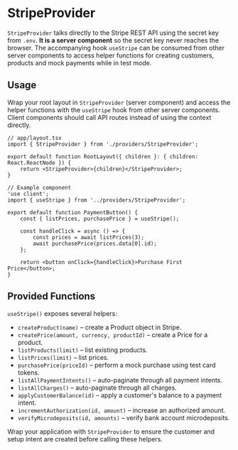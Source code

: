 # StripeProvider

`StripeProvider` talks directly to the Stripe REST API using the secret key from `.env`. **It is a server component** so the secret key never reaches the browser. The accompanying hook `useStripe` can be consumed from other server components to access helper functions for creating customers, products and mock payments while in test mode.


## Usage

Wrap your root layout in `StripeProvider` (server component) and access the helper functions with the `useStripe` hook from other server components. Client components should call API routes instead of using the context directly.

```tsx
// app/layout.tsx
import { StripeProvider } from './providers/StripeProvider';

export default function RootLayout({ children }: { children: React.ReactNode }) {
    return <StripeProvider>{children}</StripeProvider>;
}
```

```tsx
// Example component
'use client';
import { useStripe } from '../providers/StripeProvider';

export default function PaymentButton() {
    const { listPrices, purchasePrice } = useStripe();

    const handleClick = async () => {
        const prices = await listPrices(3);
        await purchasePrice(prices.data[0].id);
    };

    return <button onClick={handleClick}>Purchase First Price</button>;
}
```


## Provided Functions

`useStripe()` exposes several helpers:

- `createProduct(name)` – create a Product object in Stripe.
- `createPrice(amount, currency, productId)` – create a Price for a product.
- `listProducts(limit)` – list existing products.
- `listPrices(limit)` – list prices.
- `purchasePrice(priceId)` – perform a mock purchase using test card tokens.
- `listAllPaymentIntents()` – auto-paginate through all payment intents.
- `listAllCharges()` – auto-paginate through all charges.
- `applyCustomerBalance(id)` – apply a customer's balance to a payment intent.
- `incrementAuthorization(id, amount)` – increase an authorized amount.
- `verifyMicrodeposits(id, amounts)` – verify bank account microdeposits.

Wrap your application with `StripeProvider` to ensure the customer and setup intent are created before calling these helpers.
